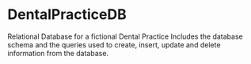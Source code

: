 # DentalPracticeDB

Relational Database for a fictional Dental Practice
Includes the database schema and the queries used to create, insert, update and delete information from the database.
